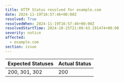```yaml
---
title: HTTP Status resolved for example.com
date: 2024-11-19T16:57:46+00:00Z
resolved: True
resolvedWhen: 2024-11-19T16:57:46+00:00Z
resolvedStartTime: 2024-10-25T21:09:43.191474+00:00
severity: notice
affected:
  - example.com
section: issue
---
```


| Expected Statuses | Actual Status  |
|-------------------|----------------|
| 200, 301, 302 | 200 |
